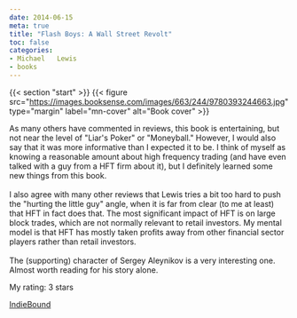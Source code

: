 ```yaml
---
date: 2014-06-15
meta: true
title: "Flash Boys: A Wall Street Revolt"
toc: false
categories:
- Michael   Lewis
- books
---
```


{{< section "start" >}}
{{< figure src="https://images.booksense.com/images/663/244/9780393244663.jpg" type="margin" label="mn-cover" alt="Book cover" >}}

As many others have commented in reviews, this book is entertaining, but not near the level of "Liar's Poker" or "Moneyball." However, I would also say that it was more informative than I expected it to be. I think of myself as knowing a reasonable amount about high frequency trading (and have even talked with a guy from a HFT firm about it), but I definitely learned some new things from this book. <br /><br />I also agree with many other reviews that Lewis tries a bit too hard to push the "hurting the little guy" angle, when it is far from clear (to me at least) that HFT in fact does that. The most significant impact of HFT is on large block trades, which are not normally relevant to retail investors. My mental model is that HFT has mostly taken profits away from other financial sector players rather than retail investors. <br /><br />The (supporting) character of Sergey Aleynikov is a very interesting one. Almost worth reading for his story alone.

My rating: 3 stars  

[IndieBound](https://www.indiebound.org/book/9780393244663)
